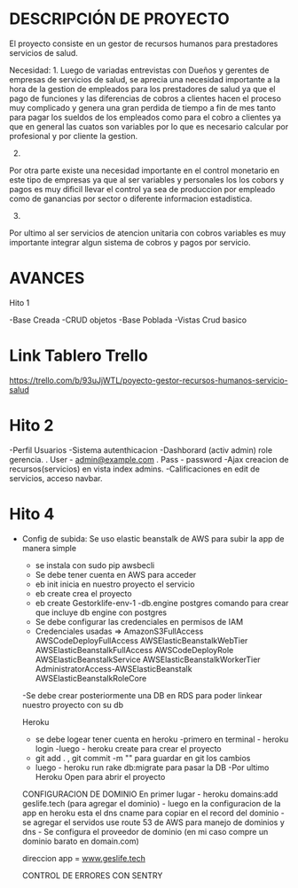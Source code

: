 # DESCRIPCIÓN DE PROYECTO


El proyecto consiste en un gestor de recursos humanos para prestadores  servicios de salud.

Necesidad:
1.
Luego de variadas entrevistas con Dueños y gerentes de empresas de servicios de salud, se aprecia una necesidad importante a la hora de la gestion de empleados para los prestadores de salud ya que el pago de funciones y las diferencias de cobros a clientes hacen el proceso muy complicado y genera una gran perdida de tiempo a fin de mes tanto para pagar los sueldos de los empleados como para el cobro a clientes ya que en general las cuatos son variables por lo que es necesario calcular por profesional y por cliente la gestion.

2.
Por otra parte existe una necesidad importante en el control monetario en este tipo de empresas ya que al ser variables y personales los los cobors y pagos es muy dificil llevar el control ya sea de produccion por empleado como de ganancias por sector o diferente informacion estadistica.

3.
Por ultimo al ser servicios de atencion unitaria con cobros variables es muy importante integrar algun sistema de cobros y pagos por servicio.


# AVANCES

Hito 1

-Base Creada
-CRUD objetos
-Base Poblada
-Vistas Crud basico

# Link Tablero Trello
https://trello.com/b/93uJjWTL/poyecto-gestor-recursos-humanos-servicio-salud


# Hito 2
-Perfil Usuarios
-Sistema autenthicacion
-Dashborard (activ admin) role gerencia.
    . User - admin@example.com
    . Pass - password
-Ajax creacion de recursos(servicios) en vista index admins.
-Calificaciones en edit de servicios, acceso navbar. 


# Hito 4

- Config de subida:
    Se uso elastic beanstalk de AWS para subir la app de manera simple
    - se instala con sudo pip awsbecli
    - Se debe tener cuenta en AWS para acceder
    - eb init inicia en nuestro proyecto el servicio
    - eb create crea el proyecto 
    - eb create Gestorklife-env-1 -db.engine postgres comando para crear que incluye db engine con postgres
    - Se debe configurar las credenciales en permisos de IAM
    - Credenciales usadas =>
                AmazonS3FullAccess
                AWSCodeDeployFullAccess
                AWSElasticBeanstalkWebTier
                AWSElasticBeanstalkFullAccess
                AWSCodeDeployRole
                AWSElasticBeanstalkService
                AWSElasticBeanstalkWorkerTier
                AdministratorAccess-AWSElasticBeanstalk
                AWSElasticBeanstalkRoleCore
    
    -Se debe crear posteriormente una DB en RDS para poder linkear nuestro proyecto con su db

    Heroku
    - se debe logear tener cuenta en heroku
    -primero en terminal - heroku login
    -luego - heroku create para crear el proyecto
    - git add . , git commit -m "" para guardar en git los cambios
    - luego - heroku run rake db:migrate para pasar la DB
    -Por ultimo Heroku Open para abrir el proyecto


    CONFIGURACION DE DOMINIO
    En primer lugar
        - heroku domains:add geslife.tech (para agregar el dominio)
        - luego en la configuracion de la app en heroku esta el dns cname para copiar en el record del dominio
        - se agregar el servidos use route 53 de AWS para manejo de dominios y dns
        - Se configura el proveedor de dominio (en mi caso compre un dominio barato en domain.com)


    direccion app = www.geslife.tech


    CONTROL DE ERRORES CON SENTRY
